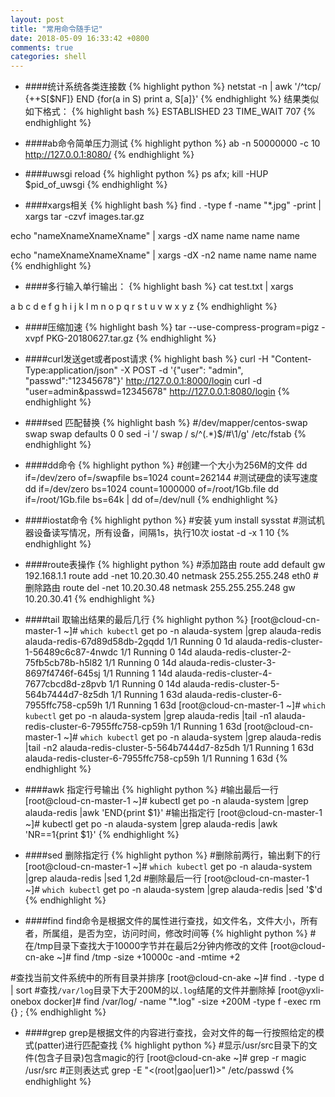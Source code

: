 ```yaml
---
layout: post
title: "常用命令随手记"
date: 2018-05-09 16:33:42 +0800
comments: true
categories: shell
---
```

- ####统计系统各类连接数
{% highlight python %}
netstat -n | awk '/^tcp/ {++S[$NF]} END {for(a in S) print a, S[a]}'
{% endhighlight %}
结果类似如下格式：
{% highlight bash %}
ESTABLISHED 23
TIME_WAIT 707
{% endhighlight %}

- ####ab命令简单压力测试
{% highlight python %}
ab -n 50000000 -c 10 http://127.0.0.1:8080/
{% endhighlight %}

- ####uwsgi reload
{% highlight python %}
ps afx;
kill -HUP $pid_of_uwsgi
{% endhighlight %}

- ####xargs相关
{% highlight bash %}
find . -type f -name "*.jpg" -print | xargs tar -czvf images.tar.gz

echo "nameXnameXnameXname" | xargs -dX
name name name name

echo "nameXnameXnameXname" | xargs -dX -n2
name name
name name
{% endhighlight %}

- ####多行输入单行输出：
{% highlight bash %}
cat test.txt | xargs

a b c d e f g h i j k l m n o p q r s t u v w x y z
{% endhighlight %}

- ####压缩加速
{% highlight bash %}
tar --use-compress-program=pigz -xvpf PKG-20180627.tar.gz
{% endhighlight %}

- ####curl发送get或者post请求
{% highlight bash %}
curl -H "Content-Type:application/json" -X POST -d '{"user": "admin", "passwd":"12345678"}' http://127.0.0.1:8000/login
curl -d "user=admin&passwd=12345678" http://127.0.0.1:8080/login
{% endhighlight %}
<!--more-->

- ####sed 匹配替换
{% highlight bash %}
#/dev/mapper/centos-swap swap                    swap    defaults        0 0
sed -i '/ swap / s/^\(.*\)$/#\1/g' /etc/fstab
{% endhighlight %}

- ####dd命令
{% highlight python %}
#创建一个大小为256M的文件
dd if=/dev/zero of=/swapfile bs=1024 count=262144
#测试硬盘的读写速度
dd if=/dev/zero bs=1024 count=1000000 of=/root/1Gb.file
dd if=/root/1Gb.file bs=64k | dd of=/dev/null
{% endhighlight %}

- ####iostat命令
{% highlight python %}
#安装
yum install sysstat
#测试机器设备读写情况，所有设备，间隔1s，执行10次
iostat -d -x 1 10
{% endhighlight %}

- ####route表操作
{% highlight python %}
#添加路由
route add default gw 192.168.1.1
route add -net 10.20.30.40 netmask 255.255.255.248 eth0
#删除路由
route del -net 10.20.30.48 netmask 255.255.255.248 gw 10.20.30.41
{% endhighlight %}

- ####tail 取输出结果的最后几行
{% highlight python %}
[root@cloud-cn-master-1 ~]# `which kubectl` get po -n alauda-system |grep alauda-redis
alauda-redis-67d89d58db-2gqdd                 1/1       Running   0          1d
alauda-redis-cluster-1-56489c6c87-4nwdc       1/1       Running   0          14d
alauda-redis-cluster-2-75fb5cb78b-h5l82       1/1       Running   0          14d
alauda-redis-cluster-3-8697f4746f-645sj       1/1       Running   1          14d
alauda-redis-cluster-4-7677cbcd8d-z8pvb       1/1       Running   0          14d
alauda-redis-cluster-5-564b7444d7-8z5dh       1/1       Running   1          63d
alauda-redis-cluster-6-7955ffc758-cp59h       1/1       Running   1          63d
[root@cloud-cn-master-1 ~]# `which kubectl` get po -n alauda-system |grep alauda-redis |tail -n1
alauda-redis-cluster-6-7955ffc758-cp59h       1/1       Running   1          63d
[root@cloud-cn-master-1 ~]# `which kubectl` get po -n alauda-system |grep alauda-redis |tail -n2
alauda-redis-cluster-5-564b7444d7-8z5dh       1/1       Running   1          63d
alauda-redis-cluster-6-7955ffc758-cp59h       1/1       Running   1          63d
{% endhighlight %}

- ####awk 指定行号输出
{% highlight python %}
#输出最后一行
[root@cloud-cn-master-1 ~]# kubectl get po -n alauda-system |grep alauda-redis |awk 'END{print $1}'
#输出指定行
[root@cloud-cn-master-1 ~]# kubectl get po -n alauda-system |grep alauda-redis |awk 'NR==1{print $1}'
{% endhighlight %}

- ####sed 删除指定行
{% highlight python %}
#删除前两行，输出剩下的行
[root@cloud-cn-master-1 ~]# `which kubectl` get po -n alauda-system |grep alauda-redis |sed 1,2d
#删除最后一行
[root@cloud-cn-master-1 ~]# `which kubectl` get po -n alauda-system |grep alauda-redis |sed '$'d
{% endhighlight %}

- ####find
find命令是根据文件的属性进行查找，如文件名，文件大小，所有者，所属组，是否为空，访问时间，修改时间等
{% highlight python %}
#在/tmp目录下查找大于10000字节并在最后2分钟内修改的文件
[root@cloud-cn-ake ~]# find /tmp -size +10000c -and -mtime +2

#查找当前文件系统中的所有目录并排序
[root@cloud-cn-ake ~]# find . -type d | sort
#查找`/var/log`目录下大于200M的以`.log`结尾的文件并删除掉
[root@yxli-onebox docker]# find  /var/log/  -name  "*.log" -size +200M -type f -exec rm {} \;
{% endhighlight %}

- ####grep
grep是根据文件的内容进行查找，会对文件的每一行按照给定的模式(patter)进行匹配查找
{% highlight python %}
#显示/usr/src目录下的文件(包含子目录)包含magic的行
[root@cloud-cn-ake ~]# grep -r magic /usr/src
#正则表达式
grep -E "\<(root|gao|uer1)\>" /etc/passwd
{% endhighlight %}